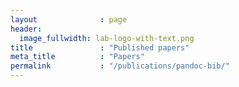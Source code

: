 ```yaml
---
layout              : page
header:
  image_fullwidth: lab-logo-with-text.png
title               : "Published papers"
meta_title          : "Papers"
permalink           : "/publications/pandoc-bib/"
---
```



